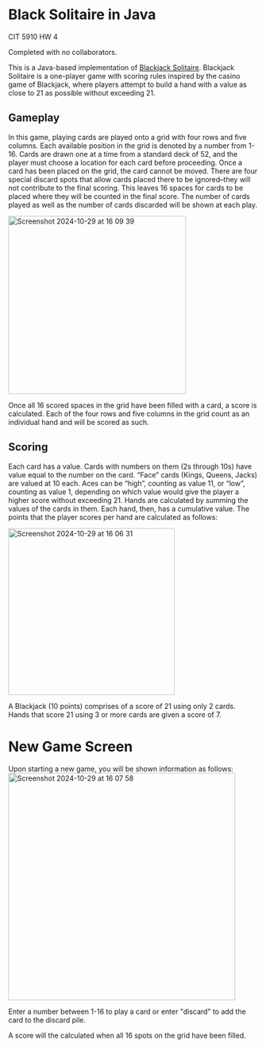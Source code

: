 # Black Solitaire in Java
CIT 5910 HW 4

Completed with no collaborators.  

This is a Java-based implementation of [Blackjack Solitaire](https://www.solitairenetwork.com/solitaire/blackjack-square-solitaire-game.html). Blackjack Solitaire is a one-player game with scoring rules inspired by the casino game of Blackjack, where players attempt to build a hand with a value as close to 21 as possible without exceeding 21.


## Gameplay
In this game, playing cards are played onto a grid with four rows and five columns. Each available position in the grid is denoted by a number from 1-16. Cards are drawn one at a time from a standard deck of 52, and the player must choose a location for each card before proceeding. Once a card has been placed on the grid, the card cannot be moved. There are four special discard spots that allow cards placed there to be ignored–they will not contribute to the final scoring. This leaves 16 spaces for cards to be placed where they will be counted in the final score. The number of cards played as well as the number of cards discarded will be shown at each play. 

<img width="358" alt="Screenshot 2024-10-29 at 16 09 39" src="https://github.com/user-attachments/assets/d87c3c71-964a-402e-98ff-ce04532d1e9b">

Once all 16 scored spaces in the grid have been filled with a card, a score is calculated. Each of the four rows and five columns in the grid count as an individual hand and will be scored as such.

## Scoring
Each card has a value. Cards with numbers on them (2s through 10s) have value equal to the number on the card. “Face” cards (Kings, Queens, Jacks) are valued at 10 each. Aces can be “high”, counting as value 11, or “low”, counting as value 1, depending on which value would give the player a higher score without exceeding 21. Hands are calculated by summing the values of the cards in them. Each hand, then, has a cumulative value. The points that the player scores per hand are calculated as follows:

<img width="335" alt="Screenshot 2024-10-29 at 16 06 31" src="https://github.com/user-attachments/assets/5f3fe44c-8e1c-460f-be78-276ed0239e7b">

A Blackjack (10 points) comprises of a score of 21 using only 2 cards. Hands that score 21 using 3 or more cards are given a score of 7. 

# New Game Screen

Upon starting a new game, you will be shown information as follows:
<img width="457" alt="Screenshot 2024-10-29 at 16 07 58" src="https://github.com/user-attachments/assets/077ea4a3-0bf6-40fd-8826-863ff119d247">

Enter a number between 1-16 to play a card or enter "discard" to add the card to the discard pile. 

A score will the calculated when all 16 spots on the grid have been filled. 

